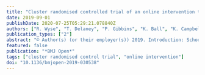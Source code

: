```yaml
---
title: "Cluster randomised controlled trial of an online intervention to improve healthy food purchases from primary school canteens: A study protocol of the 'click & crunch' trial"
date: 2019-09-01
publishDate: 2020-07-25T05:29:21.078840Z
authors: ["R. Wyse", "T. Delaney", "P. Gibbins", "K. Ball", "K. Campbell", "S.L. Yoong", "K. Seward", "R. Zoetemeyer", "C. Rissel", "J. Wiggers", "J. Attia", "C. Oldmeadow", "R. Sutherland", "N. Nathan", "K. Reilly", "P. Reeves", "L. Wolfenden"]
publication_types: ["2"]
abstract: "© Author(s) (or their employer(s)) 2019. Introduction: School canteens are the most frequently accessed take-away food outlet by Australian children. The rapid development of online lunch ordering systems for school canteens presents new opportunities to deliver novel public health nutrition interventions to school-aged children. This study aims to assess the effectiveness and cost-effectiveness of a behavioural intervention in reducing the energy, saturated fat, sugar and sodium content of online canteen lunch orders for primary school children. Methods and analysis: The study will employ a cluster randomised controlled trial design. Twenty-six primary schools in New South Wales, Australia, that have an existing online canteen ordering system will be randomised to receive either a multi-strategy behavioural intervention or a control (the standard online canteen ordering system). The intervention will be integrated into the existing online canteen system and will seek to encourage the purchase of healthier food and drinks for school lunch orders (ie, items lower in energy, saturated fat, sugar and sodium). The behavioural intervention will use evidence-based choice architecture strategies to redesign the online menu and ordering system including: menu labelling, placement, prompting and provision of feedback and incentives. The primary trial outcomes will be the mean energy (kilojoules), saturated fat (grams), sugar (grams) and sodium (milligrams) content of lunch orders placed via the online system, and will be assessed 12 months after baseline data collection. Ethics and dissemination: The study was approved by the ethics committees of the University of Newcastle (H-2017-0402) and the New South Wales Department of Education and Communities (SERAP 2018065), and the Catholic Education Office Dioceses of Sydney, Parramatta, Lismore, Maitland-Newcastle, Bathurst, Canberra-Goulburn, Wollongong, Wagga Wagga and Wilcannia-Forbes. Study results will be disseminated through peer-reviewed publications, reports, presentations at relevant national and international conferences and via briefings to key stakeholders. Results will be used to inform future implementation of public health nutrition interventions through school canteens, and may be transferable to other food settings or online systems for ordering food."
featured: false
publication: "*BMJ Open*"
tags: ["cluster randomised control trial", "online intervention"]
doi: "10.1136/bmjopen-2019-030538"
---
```


